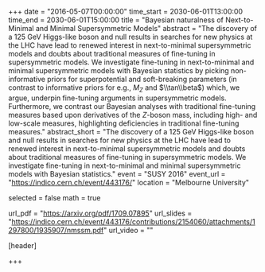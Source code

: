 +++
date = "2016-05-07T00:00:00"
time_start = 2030-06-01T13:00:00
time_end = 2030-06-01T15:00:00
title = "Bayesian naturalness of Next-to-Minimal and Minimal Supersymmetric Models"
abstract = "The discovery of a 125 GeV Higgs-like boson and null results in searches for new physics at the LHC have lead to renewed interest in next-to-minimal supersymmetric models and doubts about traditional measures of fine-tuning in supersymmetric models. We investigate fine-tuning in next-to-minimal and minimal supersymmetric models with Bayesian statistics by picking non-informative priors for superpotential and soft-breaking parameters (in contrast to informative priors for e.g., $M_Z$ and $\\tan\\beta$) which, we argue, underpin fine-tuning arguments in supersymmetric models. Furthermore, we contrast our Bayesian analyses with traditional fine-tuning measures based upon derivatives of the $Z$-boson mass, including high- and low-scale measures, highlighting deficiencies in traditional fine-tuning measures."
abstract_short = "The discovery of a 125 GeV Higgs-like boson and null results in searches for new physics at the LHC have lead to renewed interest in next-to-minimal supersymmetric models and doubts about traditional measures of fine-tuning in supersymmetric models. We investigate fine-tuning in next-to-minimal and minimal supersymmetric models with Bayesian statistics."
event = "SUSY 2016"
event_url = "https://indico.cern.ch/event/443176/"
location = "Melbourne University"

selected = false
math = true

url_pdf = "https://arxiv.org/pdf/1709.07895"
url_slides = "https://indico.cern.ch/event/443176/contributions/2154060/attachments/1297800/1935907/nmssm.pdf"
url_video = ""

[header]

+++
